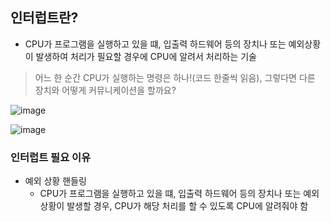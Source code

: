 
## 인터럽트란?

+ CPU가 프로그램을 실행하고 있을 떄, 입출력 하드웨어 등의 장치나 또는 예외상황이 발생하여 처리가 필요할 경우에 CPU에 알려서 처리하는 기술

> 어느 한 순간 CPU가 실행하는 명령은 하나!(코드 한줄씩 읽음), 그렇다면 다른 장치와 어떻게 커뮤니케이션을 할까요?

![image](https://user-images.githubusercontent.com/49984996/96363642-9e9c8800-1170-11eb-8175-17816df878b3.png)

![image](https://user-images.githubusercontent.com/49984996/96363759-1f5b8400-1171-11eb-9f46-9261071e6340.png)

### 인터럽트 필요 이유

+ 예외 상황 핸들링
  - CPU가 프로그램을 실행하고 있을 떄, 입출력 하드웨어 등의 장치나 또는 예외상황이 발생할 경우,
  CPU가 해당 처리를 할 수 있도록 CPU에 알려줘야 함
  
  
